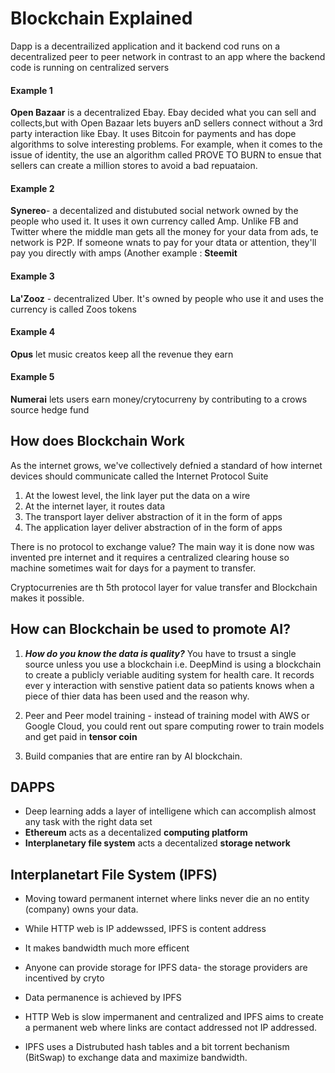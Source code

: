 # Blockchain Explained

Dapp is a decentrailized application and it backend cod runs on a decentralized peer to peer network in contrast to an app where the backend code is running on centralized servers

#### Example 1
**Open Bazaar** is a decentralized Ebay. Ebay decided what you can sell and collects,but with Open Bazaar  lets buyers anD sellers connect without a 3rd party interaction like Ebay. 
It uses Bitcoin for payments and has dope algorithms to solve interesting problems. For example, when it comes to the issue of identity, the use an algorithm called PROVE TO BURN to ensue that sellers can create a million stores to avoid a bad repuataion. 

#### Example 2
**Synereo**- a decentalized and distubuted social network owned by the people who used it. It uses it own currency called Amp. Unlike FB and Twitter where the middle man gets all the money for your data from ads, te network is P2P. If someone wnats to pay for your dtata or attention, they'll pay you directly with amps (Another example : **Steemit**

#### Example 3
**La'Zooz** - decentralized Uber. It's owned by people who use it and uses the currency is called Zoos tokens

#### Example 4
**Opus** let music creatos keep all the revenue they earn

#### Example 5
**Numerai** lets users earn money/crytocurreny by contributing to a crows source hedge fund

## How does Blockchain Work
As the internet grows, we've collectively defnied a standard of how internet devices should communicate called the Internet Protocol Suite
1. At the lowest level, the link layer put the data on a wire
2. At the internet layer, it routes data
3. The transport layer deliver abstraction of it in the form of apps
4. The application layer deliver abstraction of in the form of apps

There is no protocol to exchange value? The main way it is done now was invented pre internet and it requires a centralized clearing house so machine sometimes wait for days for a payment to transfer. 

Cryptocurrenies are th 5th protocol layer for value transfer and Blockchain makes it possible.

## How can Blockchain be used to promote AI?
1. ***How do you know the data is quality?*** You have to trsust a single source unless you use a blockchain i.e. DeepMind is using a blockchain to create a publicly veriable auditing system for health care. It records ever y interaction with senstive patient data so patients knows when a piece of thier data has been used and the reason why.

2. Peer and Peer model training - instead of training model with AWS or Google Cloud, you could rent out spare computing rower to train models and get paid in **tensor coin**

3. Build companies that are entire ran by AI blockchain.

## DAPPS
- Deep learning adds a layer of intelligene which can accomplish almost any task with the right data set
- **Ethereum** acts as a decentalized **computing platform**
- **Interplanetary file system** acts a decentalized **storage network**

## Interplanetart File System (IPFS)
- Moving toward permanent internet where links never die an no entity (company) owns your data. 
- While HTTP web is IP addewssed, IPFS is content address
- It makes bandwidth much more efficent
- Anyone can provide storage for IPFS data- the storage providers are incentived by cryto
- Data permanence is achieved by IPFS
- HTTP Web is slow impermanent and centralized and IPFS aims to create a permanent web where links are contact addressed not IP addressed. 

- IPFS uses a Distrubuted hash tables and a bit torrent bechanism (BitSwap) to exchange data and maximize bandwidth.

